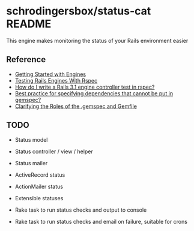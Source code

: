 # schrodingersbox/status-cat README

This engine makes monitoring the status of your Rails environment easier

## Reference

* [Getting Started with Engines](http://edgeguides.rubyonrails.org/engines.html)
* [Testing Rails Engines With Rspec](http://whilefalse.net/2012/01/25/testing-rails-engines-rspec/)
* [How do I write a Rails 3.1 engine controller test in rspec?](http://stackoverflow.com/questions/5200654/how-do-i-write-a-rails-3-1-engine-controller-test-in-rspec)
* [Best practice for specifying dependencies that cannot be put in gemspec?](https://groups.google.com/forum/?fromgroups=#!topic/ruby-bundler/U7FMRAl3nJE)
* [Clarifying the Roles of the .gemspec and Gemfile](http://yehudakatz.com/2010/12/16/clarifying-the-roles-of-the-gemspec-and-gemfile/)

## TODO

* Status model
* Status controller / view / helper
* Status mailer

* ActiveRecord status
* ActionMailer status
* Extensible statuses

* Rake task to run status checks and output to console
* Rake task to run status checks and email on failure, suitable for crons
